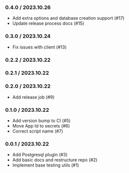 ### 0.4.0 / 2023.10.26

- Add extra options and database creation support (#17)
- Update release process docs (#15)

### 0.3.0 / 2023.10.24

- Fix issues with client (#13)

### 0.2.2 / 2023.10.22

### 0.2.1 / 2023.10.22

### 0.2.0 / 2023.10.22

- Add release job (#9)

### 0.1.0 / 2023.10.22

- Add version bump to CI (#5)
- Move App Id to secrets (#6)
- Correct script name (#7)

### 0.0.1 / 2023.10.22

- Add Postgresql plugin (#3)
- Add basic docs and restructure repo (#2)
- Implement base testing utils (#1)
